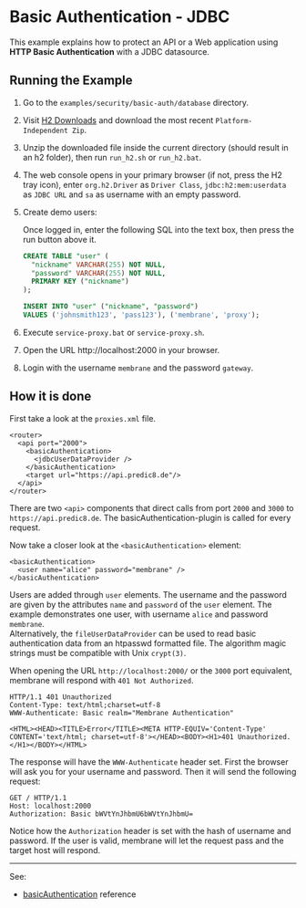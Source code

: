 # Basic Authentication - JDBC

This example explains how to protect an API or a Web application using __HTTP Basic Authentication__ with a JDBC datasource.


## Running the Example

1. Go to the `examples/security/basic-auth/database` directory.

2. Visit [H2 Downloads](https://www.h2database.com/html/download-archive.html) and download the most recent `Platform-Independent Zip`.

3. Unzip the downloaded file inside the current directory (should result in an h2 folder), then run `run_h2.sh` or `run_h2.bat`.

4. The web console opens in your primary browser (if not, press the H2 tray icon), enter `org.h2.Driver` as `Driver Class`, `jdbc:h2:mem:userdata` as `JDBC URL` and `sa` as username with an empty password.

5. Create demo users:  
   
   Once logged in, enter the following SQL into the text box, then press the run button above it.
   ```SQL
   CREATE TABLE "user" (
     "nickname" VARCHAR(255) NOT NULL,
     "password" VARCHAR(255) NOT NULL,
     PRIMARY KEY ("nickname")
   );
   
   INSERT INTO "user" ("nickname", "password")
   VALUES ('johnsmith123', 'pass123'), ('membrane', 'proxy');
   ```

5. Execute `service-proxy.bat` or `service-proxy.sh`.

6. Open the URL http://localhost:2000 in your browser.

7. Login with the username `membrane` and the password `gateway`.


## How it is done

First take a look at the `proxies.xml` file.

```
<router>
  <api port="2000">
    <basicAuthentication>
      <jdbcUserDataProvider />
    </basicAuthentication>
    <target url="https://api.predic8.de"/>
  </api>
</router>
```

There are two `<api>` components that direct calls from port `2000` and `3000` to `https://api.predic8.de`. The basicAuthentication-plugin is called for every request.

Now take a closer look at the `<basicAuthentication>` element:

```
<basicAuthentication>
  <user name="alice" password="membrane" />
</basicAuthentication>
```

Users are added through `user` elements. The username and the password are given by the attributes `name` and `password` of the `user` element. The example demonstrates one user, with username `alice` and password `membrane`.   
Alternatively, the `fileUserDataProvider` can be used to read basic authentication data from an htpasswd formatted file. The algorithm magic strings must be compatible with Unix `crypt(3)`.

When opening the URL `http://localhost:2000/` or the `3000` port equivalent, membrane will respond with `401 Not Authorized`.

```
HTTP/1.1 401 Unauthorized
Content-Type: text/html;charset=utf-8
WWW-Authenticate: Basic realm="Membrane Authentication"

<HTML><HEAD><TITLE>Error</TITLE><META HTTP-EQUIV='Content-Type' CONTENT='text/html; charset=utf-8'></HEAD><BODY><H1>401 Unauthorized.</H1></BODY></HTML>
```

The response will have the `WWW-Authenticate` header set. First the browser will ask you for your username and password. Then it will send the following request:

```
GET / HTTP/1.1
Host: localhost:2000
Authorization: Basic bWVtYnJhbmU6bWVtYnJhbmU=
```

Notice how the `Authorization` header is set with the hash of username and password. If the user is valid, membrane will let the request pass and the target host will respond.

---
See:
- [basicAuthentication](https://www.membrane-soa.org/api-gateway-doc/current/configuration/reference/basicAuthentication.htm) reference